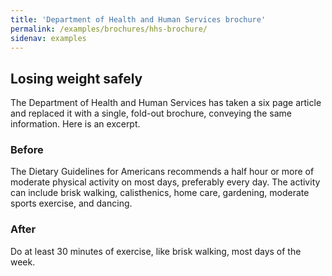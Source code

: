 ```yaml
---
title: 'Department of Health and Human Services brochure'
permalink: /examples/brochures/hhs-brochure/
sidenav: examples
---
```


## Losing weight safely

The Department of Health and Human Services has taken a six page article and replaced it with a single, fold-out brochure, conveying the same information. Here is an excerpt.

### Before

The Dietary Guidelines for Americans recommends a half hour or more of moderate physical activity on most days, preferably every day. The activity can include brisk walking, calisthenics, home care, gardening, moderate sports exercise, and dancing.

### After

Do at least 30 minutes of exercise, like brisk walking, most days of the week.

